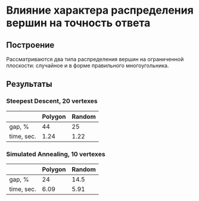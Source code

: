 # Влияние характера распределения вершин на точность ответа
## Построение
Рассматриваются два типа распределения вершин на ограниченной плоскости: случайное и в форме правильного многоугольника.

## Результаты

### Steepest Descent, 20 vertexes


| |Polygon |Random|
| ------- | ------- | ------- |
|gap, %| 44| 25|
|time, sec.| 1.24 |1.22|


### Simulated Annealing, 10 vertexes

||Polygon|Random|
| ------- | ------- | ------- |
|gap, %| 24| 14.5|
|time, sec.| 6.09| 5.91|
